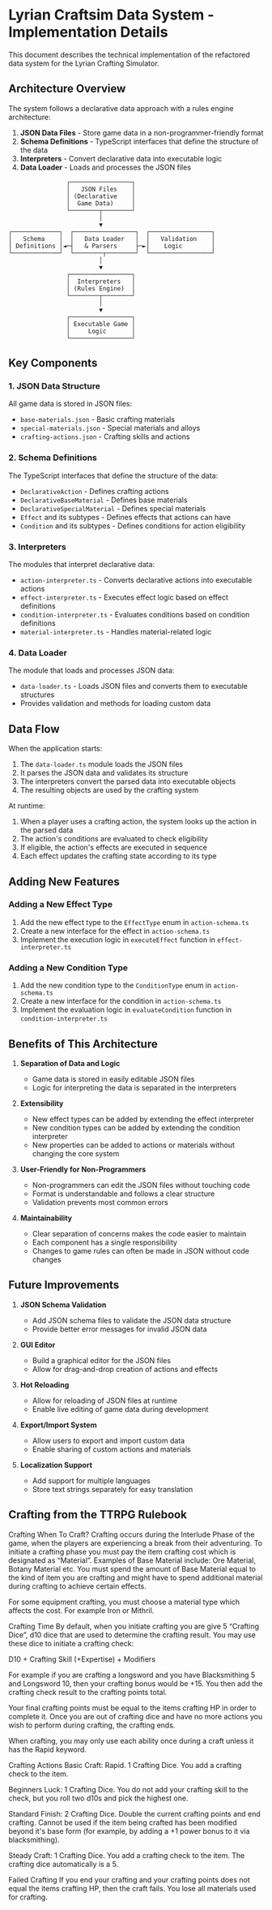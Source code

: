 # Lyrian Craftsim Data System - Implementation Details

This document describes the technical implementation of the refactored data system for the Lyrian Crafting Simulator.

## Architecture Overview

The system follows a declarative data approach with a rules engine architecture:

1. **JSON Data Files** - Store game data in a non-programmer-friendly format
2. **Schema Definitions** - TypeScript interfaces that define the structure of the data
3. **Interpreters** - Convert declarative data into executable logic
4. **Data Loader** - Loads and processes the JSON files

```
                ┌─────────────────┐
                │   JSON Files    │
                │ (Declarative    │
                │  Game Data)     │
                └────────┬────────┘
                         │
                         ▼
┌─────────────┐  ┌─────────────────┐  ┌─────────────────┐
│   Schema    │  │   Data Loader   │  │   Validation    │
│ Definitions │◄─┤   & Parsers     ├─►│    Logic        │
└─────────────┘  └────────┬────────┘  └─────────────────┘
                         │
                         ▼
                ┌─────────────────┐
                │  Interpreters   │
                │ (Rules Engine)  │
                └────────┬────────┘
                         │
                         ▼
                ┌─────────────────┐
                │ Executable Game │
                │     Logic       │
                └─────────────────┘
```

## Key Components

### 1. JSON Data Structure

All game data is stored in JSON files:
- `base-materials.json` - Basic crafting materials
- `special-materials.json` - Special materials and alloys
- `crafting-actions.json` - Crafting skills and actions

### 2. Schema Definitions

The TypeScript interfaces that define the structure of the data:
- `DeclarativeAction` - Defines crafting actions
- `DeclarativeBaseMaterial` - Defines base materials
- `DeclarativeSpecialMaterial` - Defines special materials
- `Effect` and its subtypes - Defines effects that actions can have
- `Condition` and its subtypes - Defines conditions for action eligibility

### 3. Interpreters

The modules that interpret declarative data:
- `action-interpreter.ts` - Converts declarative actions into executable actions
- `effect-interpreter.ts` - Executes effect logic based on effect definitions
- `condition-interpreter.ts` - Evaluates conditions based on condition definitions
- `material-interpreter.ts` - Handles material-related logic

### 4. Data Loader

The module that loads and processes JSON data:
- `data-loader.ts` - Loads JSON files and converts them to executable structures
- Provides validation and methods for loading custom data

## Data Flow

When the application starts:

1. The `data-loader.ts` module loads the JSON files
2. It parses the JSON data and validates its structure
3. The interpreters convert the parsed data into executable objects
4. The resulting objects are used by the crafting system

At runtime:
1. When a player uses a crafting action, the system looks up the action in the parsed data
2. The action's conditions are evaluated to check eligibility
3. If eligible, the action's effects are executed in sequence
4. Each effect updates the crafting state according to its type

## Adding New Features

### Adding a New Effect Type

1. Add the new effect type to the `EffectType` enum in `action-schema.ts`
2. Create a new interface for the effect in `action-schema.ts`
3. Implement the execution logic in `executeEffect` function in `effect-interpreter.ts`

### Adding a New Condition Type

1. Add the new condition type to the `ConditionType` enum in `action-schema.ts`
2. Create a new interface for the condition in `action-schema.ts`
3. Implement the evaluation logic in `evaluateCondition` function in `condition-interpreter.ts`

## Benefits of This Architecture

1. **Separation of Data and Logic**
   - Game data is stored in easily editable JSON files
   - Logic for interpreting the data is separated in the interpreters

2. **Extensibility**
   - New effect types can be added by extending the effect interpreter
   - New condition types can be added by extending the condition interpreter
   - New properties can be added to actions or materials without changing the core system

3. **User-Friendly for Non-Programmers**
   - Non-programmers can edit the JSON files without touching code
   - Format is understandable and follows a clear structure
   - Validation prevents most common errors

4. **Maintainability**
   - Clear separation of concerns makes the code easier to maintain
   - Each component has a single responsibility
   - Changes to game rules can often be made in JSON without code changes

## Future Improvements

1. **JSON Schema Validation**
   - Add JSON schema files to validate the JSON data structure
   - Provide better error messages for invalid JSON data

2. **GUI Editor**
   - Build a graphical editor for the JSON files
   - Allow for drag-and-drop creation of actions and effects

3. **Hot Reloading**
   - Allow for reloading of JSON files at runtime
   - Enable live editing of game data during development

4. **Export/Import System**
   - Allow users to export and import custom data
   - Enable sharing of custom actions and materials

5. **Localization Support**
   - Add support for multiple languages
   - Store text strings separately for easy translation

## Crafting from the TTRPG Rulebook

Crafting
When To Craft?
Crafting occurs during the Interlude Phase of the game, when the players are experiencing a break from their adventuring.  To initiate a crafting phase you must pay the item crafting cost which is designated as “Material”.  Examples of Base Material include:  Ore Material, Botany Material etc.  You must spend the amount of Base Material equal to the kind of item you are crafting and might have to spend additional material during crafting to achieve certain effects.

For some equipment crafting, you must choose a material type which affects the cost.  For example Iron or Mithril.


Crafting Time
By default, when you initiate crafting you are give 5 “Crafting Dice”, d10 dice that are used to determine the crafting result.  You may use these dice to initiate a crafting check:

D10 + Crafting Skill (+Expertise) + Modifiers

For example if you are crafting a longsword and you have Blacksmithing 5 and Longsword 10, then your crafting bonus would be +15.  You then add the crafting check result to the crafting points total.

Your final crafting points must be equal to the items crafting HP in order to complete it. Once you are out of crafting dice and have no more actions you wish to perform during crafting, the crafting ends.

When crafting, you may only use each ability once during a craft unless it has the Rapid keyword.
 

Crafting Actions
Basic Craft:  Rapid. 1 Crafting Dice.  You add a crafting check to the item.

Beginners Luck: 1 Crafting Dice.  You do not add your crafting skill to the check, but you roll two d10s and pick the highest one.

Standard Finish: 2 Crafting Dice.  Double the current crafting points and end crafting.  Cannot be used if the item being crafted has been modified beyond it's base form (for example, by adding a +1 power bonus to it via blacksmithing).

Steady Craft: 1 Crafting Dice.  You add a crafting check to the item.  The crafting dice automatically is a 5.


Failed Crafting
If you end your crafting and your crafting points does not equal the items crafting HP, then the craft fails.  You lose all materials used for crafting.


